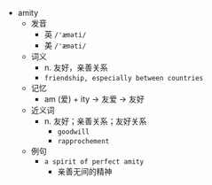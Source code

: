 - amity
  - 发音
    - 英 `/'æməti/`
    - 美 `/'æməti/`
  - 词义
    - n. 友好，亲善关系
    - `friendship, especially between countries`
  - 记忆
    - am (爱) + ity → 友爱 → 友好
  - 近义词
    - n. 友好；亲善关系；友好关系
      - `goodwill`
      - `rapprochement`
  - 例句
    - `a spirit of perfect amity`
      - 亲善无间的精神

